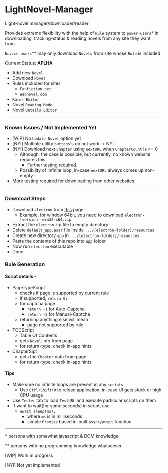 # LightNovel-Manager
Light-novel manager/downloader/reader

Provides extreme flexibility with the help of `Rule` system to `power-users`* in downloading, tracking-status & reading novels from any site they want from.

`Novice-users`** may only download `Novels` from site whose `Rule` is included.

Current Status: __APLHA__

- Add new `Novel`
- Download `Novel`
- Rules included for sites
  - `Fanfiction.net`
  - `Webnovel.com`
- `Rules Editor`
- Novel `Reading Mode`
- Novel `Details Editor`

---

### Known Issues / Not Implemented Yet
- [WIP] No `Update Novel` option yet
- [NYI] Multiple utility `buttons`'s do not work -> NYI
- [NYI] Download next `Chapter` using `nextURL` when `ChapterCount` is <= 0
  - Although, the case is possible, but currently, no known website requires this.
    - Further testing required.
  - Possibility of infinite loop, in-case `nextURL` always comes up non-empty.
- More testing required for downloading from other websites.

---

### Download Steps

- Download `electron` from [this](https://github.com/electron/electron/releases) page
    - Example, for window 64bit, you need to download `electron-[version]-win32-x64.zip`
- Extract the `electron` zip file to empty directory
- Delete `default_app.asar` file inside `.../[electron-folder]/resources`
- Create new directory `app` in `.../[electron-folder]/resources`
- Paste the contents of this repo into `app` folder
- Now run `electron` executable
- Done

### Rule Generation
#### Script details -
- PageTypeScript
  - checks if page is supported by current rule
  - if supported, `return 0;`
  - for captcha page
    - `return -1` for Auto-Captcha
    - `return -2` for Manual-Captcha
  - returning anything else will mean
    - page not supported by rule
- TOCScript
  - Table Of Contents
  - gets `Novel` info from page
  - for return-type, check in-app hints
- ChapterSipt
  - gets the `Chapter` data from page
  - for return-type, check in-app hints
#### Tips
- Make sure no infinite loops are present in any `scripts`.
  - Use `Ctrl+Shift+R` to reload application, in-case UI gets stuck or high CPU usage
- Use `Tester` tab to load `TestURL` and execute particular scripts on them
- If want to wait(for some seconds) in script, use -
  - `await sleep(ms);`
    - where `ms` is in milliseconds
    - simple `Promise` based in-built `async/await` function

---

\* persons with somewhat javascript & DOM knowledge

\*\* persons with no programming knowledge whatsoever

[WIP] Work in progress

[NYI] Not yet implemented